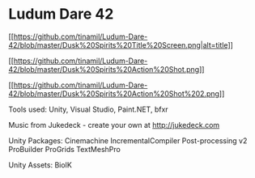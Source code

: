 # Ludum Dare 42

[[https://github.com/tinamil/Ludum-Dare-42/blob/master/Dusk%20Spirits%20Title%20Screen.png|alt=title]]

[[https://github.com/tinamil/Ludum-Dare-42/blob/master/Dusk%20Spirits%20Action%20Shot.png]]

[[https://github.com/tinamil/Ludum-Dare-42/blob/master/Dusk%20Spirits%20Action%20Shot%202.png]]


Tools used:
Unity, Visual Studio, Paint.NET, bfxr

Music from Jukedeck - create your own at http://jukedeck.com

Unity Packages:
Cinemachine
IncrementalCompiler
Post-processing v2
ProBuilder
ProGrids
TextMeshPro

Unity Assets:
BioIK
